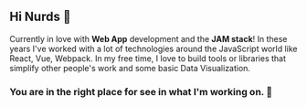 ## Hi Nurds 👋

Currently in love with **Web App** development and the **JAM stack**!
In these years I've worked with a lot of technologies around the JavaScript world like React, Vue, Webpack.
In my free time, I love to build tools or libraries that simplify other people's work and some basic Data Visualization.

### You are in the right place for see in what I'm working on. 🤟
